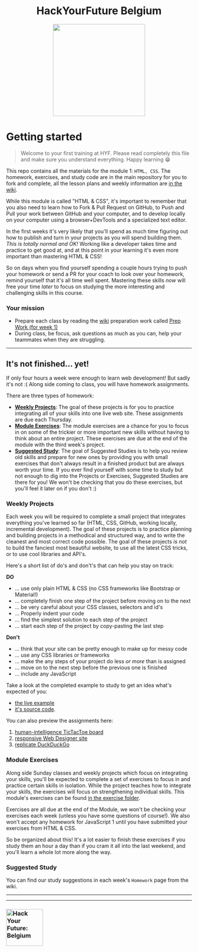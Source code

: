 <h1 align="center">HackYourFuture Belgium</h1>

<div align="center">
  <a href="https://hackyourfuture.be" target="_blank">
    <img src="https://user-images.githubusercontent.com/18554853/63941625-4c7c3d00-ca6c-11e9-9a76-8d5e3632fe70.jpg" width="250" height="250"/>
  </a>
</div>

# Getting started

> Welcome to your first training at HYF. Please read completely this file and make sure you understand everything.
Happy learning 😁

This repo contains all the materials for the module 1: `HTML, CSS`.  The homework, exercises, and study code are in the main repository for you to fork and complete, all the lesson plans and weekly information are [in the wiki](https://github.com/be-hacking-hyf/HTML-CSS-GitHub/wiki).

While this module is called "HTML & CSS", it's important to remember that you also need to learn how to Fork & Pull Request on GitHub, to Push and Pull your work between GitHub and your computer, and to develop locally on your computer using a browser+DevTools and a specialized text editor.

In the first weeks it's very likely that you'll spend as much time figuring out how to publish and turn in your projects as you will spend building them.  _This is totally normal and OK!_  Working like a developer takes time and practice to get good at, and at this point in your learning it's even more important than mastering HTML & CSS!

So on days when you find yourself spending a couple hours trying to push your homework or send a PR for your coach to look over your homework, remind yourself that it's all time well spent. Mastering these skills _now_ will free your time _later_ to focus on studying the more interesting and challenging skills in this course.

### Your mission

- Prepare each class by reading the [wiki](https://github.com/be-hacking-hyf/HTML-CSS-GitHub/wiki) preparation work called [Prep Work (for week 1)](https://github.com/be-hacking-hyf/HTML-CSS-GitHub/wiki/Prep-Work-wk-1)
- During class, be focus, ask questions as much as you can, help your teammates when they are struggling.

---

## It's not finished... yet!

If only four hours a week were enough to learn web development!  But sadly it's not :(  Along side coming to class, you will have homework assignments.

There are three types of homework:
* [__Weekly Projects__](#weekly-projects): The goal of these projects is for you to practice integrating all of your skills into one live web site. These assignments are due each Thursday.
* [__Module Exercises__](#module-exercises): The module exercises are a chance for you to focus in on some of the trickier or more important new skills without having to think about an entire project.  These exercises are due at the end of the module with the third week's project.
* [__Suggested Study__](#suggested-study): The goal of Suggested Studies is to help you review old skills and prepare for new ones by providing you with small exercises that don't always result in a finished product but are always worth your time.  If you ever find yourself with some time to study but not enough to dig into the Projects or Exercises, Suggested Studies are there for you!   We won't be checking that you do these exercises, but you'll feel it later on if you don't :)

### Weekly Projects

Each week you will be required to complete a small project that integrates everything you've learned so far (HTML, CSS, GitHub, working locally, incremental development).  The goal of these projects is to practice planning and building projects in a methodical and structured way, and to write the cleanest and most correct code possible.  The goal of these projects _is not_ to build the fanciest most beautiful website, to use all the latest CSS tricks, or to use cool libraries and API's.

Here's a short list of do's and don't's that can help you stay on track:

__DO__
* ... use only plain HTML & CSS (no CSS frameworks like Bootstrap or Material!)
* ... completely finish one step of the project before moving on to the next
* ... be very careful about your CSS classes, selectors and id's
* ... Properly indent your code
* ... find the simplest solution to each step of the project
* ... start each step of the project by copy-pasting the last step

__Don't__
* ... think that your site can be pretty enough to make up for messy code
* ... use any CSS libraries or frameworks
* ... make the any steps of your project do less _or more_ than is assigned
* ... move on to the next step before the previous one is finished
* ... include any JavaScript

Take a look at the completed example to study to get an idea what's expected of you:
* [the live example](https://be-hacking-hyf.github.io/HTML-CSS-GitHub/study-code/example-project-feedback-form/)
* [it's source code](https://github.com/be-hacking-hyf/HTML-CSS-GitHub/tree/master/study-code/example-project-feedback-form).

You can also preview the assignments here:
1. [human-intelligence TicTacToe board](./homework/week-1-project)
1. [responsive Web Designer site](./homework/week-3-project)
1. [replicate DuckDuckGo](./homework/week-3-project)

### Module Exercises

Along side Sunday classes and weekly projects which focus on integrating your skills, you'll be expected to complete a set of exercises to focus in and practice certain skills in isolation. While the project teaches how to integrate your skills, the exercises will focus on strengthening individual skills.  This module's exercises can be found [in the exercise folder](./homework/module-exercises).

Exercises are all due at the end of the Module, we won't be checking your exercises each week (unless you have some questions of course!).  We also won't accept any homework for JavaScript 1 until you have submitted your exercises from HTML & CSS.

So be organized about this!  It's a lot easier to finish these exercises if you study them an hour a day than if you cram it all into the last weekend, and you'll learn a whole lot more along the way.


### Suggested Study

You can find our study suggestions in each week's ```Homework``` page from the wiki.


---
---
### <a href="https://hackyourfuture.be" target="_blank"><img src="https://user-images.githubusercontent.com/18554853/63941625-4c7c3d00-ca6c-11e9-9a76-8d5e3632fe70.jpg" width="100" height="100" alt="Hack Your Future: Belgium"></img></a>
